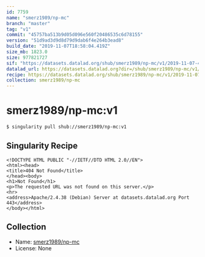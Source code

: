 ```yaml
---
id: 7759
name: "smerz1989/np-mc"
branch: "master"
tag: "v1"
commit: "45757ba513b9d05d096e560f20486535c6d78155"
version: "51d9ad3d9d8d79d9dab6f4e264b3ead8"
build_date: "2019-11-07T18:58:04.419Z"
size_mb: 1823.0
size: 977821727
sif: "https://datasets.datalad.org/shub/smerz1989/np-mc/v1/2019-11-07-45757ba5-51d9ad3d/51d9ad3d9d8d79d9dab6f4e264b3ead8.sif"
datalad_url: https://datasets.datalad.org?dir=/shub/smerz1989/np-mc/v1/2019-11-07-45757ba5-51d9ad3d/
recipe: https://datasets.datalad.org/shub/smerz1989/np-mc/v1/2019-11-07-45757ba5-51d9ad3d/Singularity
collection: smerz1989/np-mc
---
```


# smerz1989/np-mc:v1

```bash
$ singularity pull shub://smerz1989/np-mc:v1
```

## Singularity Recipe

```singularity
<!DOCTYPE HTML PUBLIC "-//IETF//DTD HTML 2.0//EN">
<html><head>
<title>404 Not Found</title>
</head><body>
<h1>Not Found</h1>
<p>The requested URL was not found on this server.</p>
<hr>
<address>Apache/2.4.38 (Debian) Server at datasets.datalad.org Port 443</address>
</body></html>
```

## Collection

 - Name: [smerz1989/np-mc](https://github.com/smerz1989/np-mc)
 - License: None

